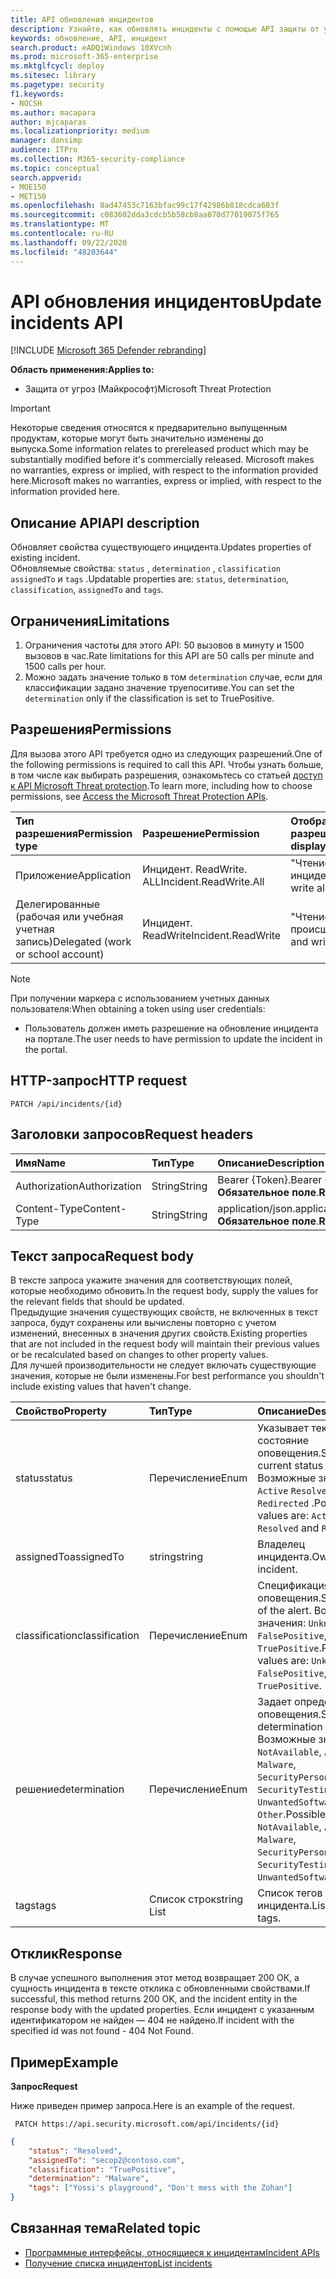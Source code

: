 ```yaml
---
title: API обновления инцидентов
description: Узнайте, как обновлять инциденты с помощью API защиты от угроз Майкрософт
keywords: обновление, API, инцидент
search.product: eADQiWindows 10XVcnh
ms.prod: microsoft-365-enterprise
ms.mktglfcycl: deploy
ms.sitesec: library
ms.pagetype: security
f1.keywords:
- NOCSH
ms.author: macapara
author: mjcaparas
ms.localizationpriority: medium
manager: dansimp
audience: ITPro
ms.collection: M365-security-compliance
ms.topic: conceptual
search.appverid:
- MOE150
- MET150
ms.openlocfilehash: 8ad47453c7163bfac99c17f42986b818cdca603f
ms.sourcegitcommit: c083602dda3cdcb5b58cb8aa070d77019075f765
ms.translationtype: MT
ms.contentlocale: ru-RU
ms.lasthandoff: 09/22/2020
ms.locfileid: "48203644"
---
```

# <a name="update-incidents-api"></a><span data-ttu-id="6e942-104">API обновления инцидентов</span><span class="sxs-lookup"><span data-stu-id="6e942-104">Update incidents API</span></span>

[!INCLUDE [Microsoft 365 Defender rebranding](../includes/microsoft-defender.md)]


<span data-ttu-id="6e942-105">**Область применения:**</span><span class="sxs-lookup"><span data-stu-id="6e942-105">**Applies to:**</span></span>
- <span data-ttu-id="6e942-106">Защита от угроз (Майкрософт)</span><span class="sxs-lookup"><span data-stu-id="6e942-106">Microsoft Threat Protection</span></span>

>[!IMPORTANT] 
><span data-ttu-id="6e942-107">Некоторые сведения относятся к предварительно выпущенным продуктам, которые могут быть значительно изменены до выпуска.</span><span class="sxs-lookup"><span data-stu-id="6e942-107">Some information relates to prereleased product which may be substantially modified before it's commercially released.</span></span> <span data-ttu-id="6e942-108">Microsoft makes no warranties, express or implied, with respect to the information provided here.</span><span class="sxs-lookup"><span data-stu-id="6e942-108">Microsoft makes no warranties, express or implied, with respect to the information provided here.</span></span>


## <a name="api-description"></a><span data-ttu-id="6e942-109">Описание API</span><span class="sxs-lookup"><span data-stu-id="6e942-109">API description</span></span>
<span data-ttu-id="6e942-110">Обновляет свойства существующего инцидента.</span><span class="sxs-lookup"><span data-stu-id="6e942-110">Updates properties of existing incident.</span></span>
<br><span data-ttu-id="6e942-111">Обновляемые свойства: ```status``` , ```determination``` , ```classification``` ```assignedTo``` и ```tags``` .</span><span class="sxs-lookup"><span data-stu-id="6e942-111">Updatable properties are: ```status```, ```determination```, ```classification```, ```assignedTo``` and ```tags```.</span></span>


## <a name="limitations"></a><span data-ttu-id="6e942-112">Ограничения</span><span class="sxs-lookup"><span data-stu-id="6e942-112">Limitations</span></span>
1. <span data-ttu-id="6e942-113">Ограничения частоты для этого API: 50 вызовов в минуту и 1500 вызовов в час.</span><span class="sxs-lookup"><span data-stu-id="6e942-113">Rate limitations for this API are 50 calls per minute and 1500 calls per hour.</span></span>
2. <span data-ttu-id="6e942-114">Можно задать значение только в том ```determination``` случае, если для классификации задано значение труепоситиве.</span><span class="sxs-lookup"><span data-stu-id="6e942-114">You can set the ```determination``` only if the classification is set to TruePositive.</span></span>


## <a name="permissions"></a><span data-ttu-id="6e942-115">Разрешения</span><span class="sxs-lookup"><span data-stu-id="6e942-115">Permissions</span></span>
<span data-ttu-id="6e942-116">Для вызова этого API требуется одно из следующих разрешений.</span><span class="sxs-lookup"><span data-stu-id="6e942-116">One of the following permissions is required to call this API.</span></span> <span data-ttu-id="6e942-117">Чтобы узнать больше, в том числе как выбирать разрешения, ознакомьтесь со статьей [доступ к API Microsoft Threat protection](api-access.md).</span><span class="sxs-lookup"><span data-stu-id="6e942-117">To learn more, including how to choose permissions, see [Access the Microsoft Threat Protection APIs](api-access.md).</span></span>

<span data-ttu-id="6e942-118">Тип разрешения</span><span class="sxs-lookup"><span data-stu-id="6e942-118">Permission type</span></span> |   <span data-ttu-id="6e942-119">Разрешение</span><span class="sxs-lookup"><span data-stu-id="6e942-119">Permission</span></span>  |   <span data-ttu-id="6e942-120">Отображаемое имя разрешения</span><span class="sxs-lookup"><span data-stu-id="6e942-120">Permission display name</span></span>
:---|:---|:---
<span data-ttu-id="6e942-121">Приложение</span><span class="sxs-lookup"><span data-stu-id="6e942-121">Application</span></span> |   <span data-ttu-id="6e942-122">Инцидент. ReadWrite. ALL</span><span class="sxs-lookup"><span data-stu-id="6e942-122">Incident.ReadWrite.All</span></span> |    <span data-ttu-id="6e942-123">"Чтение и запись всех инцидентов"</span><span class="sxs-lookup"><span data-stu-id="6e942-123">'Read and write all incidents'</span></span>
<span data-ttu-id="6e942-124">Делегированные (рабочая или учебная учетная запись)</span><span class="sxs-lookup"><span data-stu-id="6e942-124">Delegated (work or school account)</span></span> | <span data-ttu-id="6e942-125">Инцидент. ReadWrite</span><span class="sxs-lookup"><span data-stu-id="6e942-125">Incident.ReadWrite</span></span> | <span data-ttu-id="6e942-126">"Чтение и запись происшествий"</span><span class="sxs-lookup"><span data-stu-id="6e942-126">'Read and write incidents'</span></span>

>[!NOTE]
> <span data-ttu-id="6e942-127">При получении маркера с использованием учетных данных пользователя:</span><span class="sxs-lookup"><span data-stu-id="6e942-127">When obtaining a token using user credentials:</span></span>
>- <span data-ttu-id="6e942-128">Пользователь должен иметь разрешение на обновление инцидента на портале.</span><span class="sxs-lookup"><span data-stu-id="6e942-128">The user needs to have permission to update the incident in the portal.</span></span>


## <a name="http-request"></a><span data-ttu-id="6e942-129">HTTP-запрос</span><span class="sxs-lookup"><span data-stu-id="6e942-129">HTTP request</span></span>

```
PATCH /api/incidents/{id}
```

## <a name="request-headers"></a><span data-ttu-id="6e942-130">Заголовки запросов</span><span class="sxs-lookup"><span data-stu-id="6e942-130">Request headers</span></span>

<span data-ttu-id="6e942-131">Имя</span><span class="sxs-lookup"><span data-stu-id="6e942-131">Name</span></span> | <span data-ttu-id="6e942-132">Тип</span><span class="sxs-lookup"><span data-stu-id="6e942-132">Type</span></span> | <span data-ttu-id="6e942-133">Описание</span><span class="sxs-lookup"><span data-stu-id="6e942-133">Description</span></span>
:---|:---|:---
<span data-ttu-id="6e942-134">Authorization</span><span class="sxs-lookup"><span data-stu-id="6e942-134">Authorization</span></span> | <span data-ttu-id="6e942-135">String</span><span class="sxs-lookup"><span data-stu-id="6e942-135">String</span></span> | <span data-ttu-id="6e942-136">Bearer {Token}.</span><span class="sxs-lookup"><span data-stu-id="6e942-136">Bearer {token}.</span></span> <span data-ttu-id="6e942-137">**Обязательное поле**.</span><span class="sxs-lookup"><span data-stu-id="6e942-137">**Required**.</span></span>
<span data-ttu-id="6e942-138">Content-Type</span><span class="sxs-lookup"><span data-stu-id="6e942-138">Content-Type</span></span> | <span data-ttu-id="6e942-139">String</span><span class="sxs-lookup"><span data-stu-id="6e942-139">String</span></span> | <span data-ttu-id="6e942-140">application/json.</span><span class="sxs-lookup"><span data-stu-id="6e942-140">application/json.</span></span> <span data-ttu-id="6e942-141">**Обязательное поле**.</span><span class="sxs-lookup"><span data-stu-id="6e942-141">**Required**.</span></span>


## <a name="request-body"></a><span data-ttu-id="6e942-142">Текст запроса</span><span class="sxs-lookup"><span data-stu-id="6e942-142">Request body</span></span>
<span data-ttu-id="6e942-143">В тексте запроса укажите значения для соответствующих полей, которые необходимо обновить.</span><span class="sxs-lookup"><span data-stu-id="6e942-143">In the request body, supply the values for the relevant fields that should be updated.</span></span>
<br><span data-ttu-id="6e942-144">Предыдущие значения существующих свойств, не включенных в текст запроса, будут сохранены или вычислены повторно с учетом изменений, внесенных в значения других свойств.</span><span class="sxs-lookup"><span data-stu-id="6e942-144">Existing properties that are not included in the request body will maintain their previous values or be recalculated based on changes to other property values.</span></span> 
<br><span data-ttu-id="6e942-145">Для лучшей производительности не следует включать существующие значения, которые не были изменены.</span><span class="sxs-lookup"><span data-stu-id="6e942-145">For best performance you shouldn't include existing values that haven't change.</span></span>

<span data-ttu-id="6e942-146">Свойство</span><span class="sxs-lookup"><span data-stu-id="6e942-146">Property</span></span> | <span data-ttu-id="6e942-147">Тип</span><span class="sxs-lookup"><span data-stu-id="6e942-147">Type</span></span> | <span data-ttu-id="6e942-148">Описание</span><span class="sxs-lookup"><span data-stu-id="6e942-148">Description</span></span>
:---|:---|:---
<span data-ttu-id="6e942-149">status</span><span class="sxs-lookup"><span data-stu-id="6e942-149">status</span></span> | <span data-ttu-id="6e942-150">Перечисление</span><span class="sxs-lookup"><span data-stu-id="6e942-150">Enum</span></span> | <span data-ttu-id="6e942-151">Указывает текущее состояние оповещения.</span><span class="sxs-lookup"><span data-stu-id="6e942-151">Specifies the current status of the alert.</span></span> <span data-ttu-id="6e942-152">Возможные значения: ```Active``` ```Resolved``` и ```Redirected``` .</span><span class="sxs-lookup"><span data-stu-id="6e942-152">Possible values are: ```Active```, ```Resolved``` and ```Redirected```.</span></span>
<span data-ttu-id="6e942-153">assignedTo</span><span class="sxs-lookup"><span data-stu-id="6e942-153">assignedTo</span></span> | <span data-ttu-id="6e942-154">string</span><span class="sxs-lookup"><span data-stu-id="6e942-154">string</span></span> | <span data-ttu-id="6e942-155">Владелец инцидента.</span><span class="sxs-lookup"><span data-stu-id="6e942-155">Owner of the incident.</span></span>
<span data-ttu-id="6e942-156">classification</span><span class="sxs-lookup"><span data-stu-id="6e942-156">classification</span></span> | <span data-ttu-id="6e942-157">Перечисление</span><span class="sxs-lookup"><span data-stu-id="6e942-157">Enum</span></span> | <span data-ttu-id="6e942-158">Спецификация оповещения.</span><span class="sxs-lookup"><span data-stu-id="6e942-158">Specification of the alert.</span></span> <span data-ttu-id="6e942-159">Возможные значения: ```Unknown```, ```FalsePositive```, ```TruePositive```.</span><span class="sxs-lookup"><span data-stu-id="6e942-159">Possible values are: ```Unknown```, ```FalsePositive```, ```TruePositive```.</span></span>
<span data-ttu-id="6e942-160">решение</span><span class="sxs-lookup"><span data-stu-id="6e942-160">determination</span></span> | <span data-ttu-id="6e942-161">Перечисление</span><span class="sxs-lookup"><span data-stu-id="6e942-161">Enum</span></span> | <span data-ttu-id="6e942-162">Задает определение оповещения.</span><span class="sxs-lookup"><span data-stu-id="6e942-162">Specifies the determination of the alert.</span></span> <span data-ttu-id="6e942-163">Возможные значения: ```NotAvailable```, ```Apt```, ```Malware```, ```SecurityPersonnel```, ```SecurityTesting```, ```UnwantedSoftware```, ```Other```.</span><span class="sxs-lookup"><span data-stu-id="6e942-163">Possible values are: ```NotAvailable```, ```Apt```, ```Malware```, ```SecurityPersonnel```, ```SecurityTesting```, ```UnwantedSoftware```, ```Other```.</span></span>
<span data-ttu-id="6e942-164">tags</span><span class="sxs-lookup"><span data-stu-id="6e942-164">tags</span></span> | <span data-ttu-id="6e942-165">Список строк</span><span class="sxs-lookup"><span data-stu-id="6e942-165">string List</span></span> | <span data-ttu-id="6e942-166">Список тегов инцидента.</span><span class="sxs-lookup"><span data-stu-id="6e942-166">List of Incident tags.</span></span>



## <a name="response"></a><span data-ttu-id="6e942-167">Отклик</span><span class="sxs-lookup"><span data-stu-id="6e942-167">Response</span></span>
<span data-ttu-id="6e942-168">В случае успешного выполнения этот метод возвращает 200 ОК, а сущность инцидента в тексте отклика с обновленными свойствами.</span><span class="sxs-lookup"><span data-stu-id="6e942-168">If successful, this method returns 200 OK, and the incident entity in the response body with the updated properties.</span></span> <span data-ttu-id="6e942-169">Если инцидент с указанным идентификатором не найден — 404 не найдено.</span><span class="sxs-lookup"><span data-stu-id="6e942-169">If incident with the specified id was not found - 404 Not Found.</span></span>


## <a name="example"></a><span data-ttu-id="6e942-170">Пример</span><span class="sxs-lookup"><span data-stu-id="6e942-170">Example</span></span>

<span data-ttu-id="6e942-171">**Запрос**</span><span class="sxs-lookup"><span data-stu-id="6e942-171">**Request**</span></span>

<span data-ttu-id="6e942-172">Ниже приведен пример запроса.</span><span class="sxs-lookup"><span data-stu-id="6e942-172">Here is an example of the request.</span></span>

```
 PATCH https://api.security.microsoft.com/api/incidents/{id}
```

```json
{
    "status": "Resolved",
    "assignedTo": "secop2@contoso.com",
    "classification": "TruePositive",
    "determination": "Malware",
    "tags": ["Yossi's playground", "Don't mess with the Zohan"]
}
```


## <a name="related-topic"></a><span data-ttu-id="6e942-173">Связанная тема</span><span class="sxs-lookup"><span data-stu-id="6e942-173">Related topic</span></span>
- [<span data-ttu-id="6e942-174">Программные интерфейсы, относящиеся к инцидентам</span><span class="sxs-lookup"><span data-stu-id="6e942-174">Incident APIs</span></span>](api-incident.md)
- [<span data-ttu-id="6e942-175">Получение списка инцидентов</span><span class="sxs-lookup"><span data-stu-id="6e942-175">List incidents</span></span>](api-list-incidents.md)

